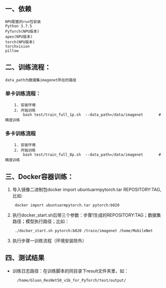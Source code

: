 ## 一、依赖

    NPU配套的run包安装    
    Python 3.7.5
    PyTorch(NPU版本)
    apex(NPU版本)
    torch(NPU版本)
    torchvision
    pillow

## 二、训练流程：
    data_path为数据集imagenet所在的路径
   
### 单卡训练流程：

```shell
	1. 安装环境
	2. 开始训练
	    bash test/train_full_1p.sh  --data_path=/data/imagenet       #精度训练
```

	
### 多卡训练流程

```shell
	1. 安装环境
	2. 开始训练
	    bash test/train_full_8p.sh  --data_path=/data/imagenet       #精度训练
```


	
## 三、Docker容器训练：
    
1. 导入镜像二进制包docker import ubuntuarmpytorch.tar REPOSITORY:TAG, 比如:

        docker import ubuntuarmpytorch.tar pytorch:b020

2. 执行docker_start.sh后带三个参数：步骤1生成的REPOSITORY:TAG；数据集路径；模型执行路径；比如：

        ./docker_start.sh pytorch:b020 /train/imagenet /home/MobileNet

3. 执行步骤一训练流程（环境安装除外）
	
## 四、测试结果
    
- 训练日志路径：在训练脚本的同目录下result文件夹里，如：

        /home/Gluon_ResNet50_v1b_for_PyTorch/test/output/
        
	


